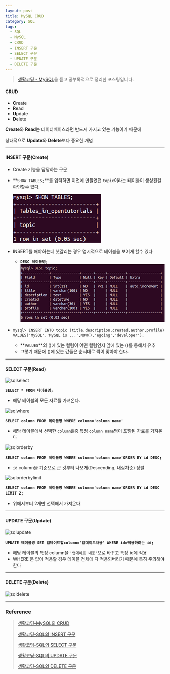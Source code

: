 ```yaml
---
layout: post
title: MySQL CRUD
category: SQL
tags:
  - SQL
  - MySQL
  - CRUD
  - INSERT 구문
  - SELECT 구문
  - UPDATE 구문
  - DELETE 구문
---
```




> [생활코딩 - MySQL](https://opentutorials.org/course/3161)을 듣고 공부목적으로 정리한 포스팅입니다.



#### CRUD

- **C**reate
- **R**ead
- **U**pdate
- **D**elete

**Create**와 **Read**는 데이터베이스라면 반드시 가지고 있는 기능이기 때문에

상대적으로 **Update**와 **Delete**보다 중요한 개념

------

#### INSERT 구문(Create)

- Create 기능을 담당하는 구문

- **`SHOW TABLES;`**를 입력하면 이전에 만들었던 `topic`이라는 테이블이 생성된걸 확인할수 있다.

  ![sqlshowtables](/assets/database/mysql/sqlshowtables.png)

- INSERT를 해야하는데 헷갈리는 경우 명시적으로 테이블을 보이게 할수 있다

  - **`DESC 테이블명;`**
    ![sqldesc](/assets/database/mysql/sqldesc.png)

- ```mysql
  mysql> INSERT INTO topic (title,description,created,author,profile) VALUES('MySQL','MySQL is ...',NOW(),'egoing','developer');
  ```

  - **`VALUES`**의 ()에 있는 컬럼이 어떤 컬럼인지 앞에 있는 ()를 통해서 유추
  - 그렇기 때문에 ()에 있는 값들은 순서대로 짝이 맞아야 한다.

------

#### SELECT 구문(Read)

![sqlselect](/assets/database/mysql/sqlselect.png)

**`SELECT * FROM 테이블명;`**

- 해당 테이블의 모든 자료를 가져온다.

![sqlwhere](/assets/database/mysql/sqlwhere.png)

**`SELECT column FROM 테이블명 WHERE column='column name'`**

- 해당 테이블에서 선택한 `column들`중 특정 `column name`명이 포함된 자료를 가져온다



![sqlorderby](/assets/database/mysql/sqlorderby.png)

**`SELECT column FROM 테이블명 WHERE column='column name'ORDER BY id DESC;`**

- `id` column을 기준으로 큰 것부터 나오게(Descending, 내림차순) 정렬



![sqlorderbylimit](/assets/database/mysql/sqlorderbylimit.png)

**`SELECT column FROM 테이블명 WHERE column='column name'ORDER BY id DESC LIMIT 2;`**

- 위에서부터 2개만 선택해서 가져온다

------

#### UPDATE 구문(Update)

![sqlupdate](/assets/database/mysql/sqlupdate.png)

**`UPDATE 테이블명 SET 업데이트할column='업데이트내용' WHERE id=적용하려는 id;`**

- 해당 테이블의 특정 column을 `'업데이트 내용'`으로 바꾸고 특정 id에 적용
- WHERE 문 없이 적용할 경우 테이블 전체에 다 적용되버리기 때문에 특히 주의해야한다

------

#### DELETE 구문(Delete)

![sqldelete](/assets/database/mysql/sqldelete.png)



---



### Reference

> [생활코딩-MySQL의 CRUD](https://opentutorials.org/course/3161/19538)
>
> [생활코딩-SQL의 INSERT 구문](https://opentutorials.org/course/3161/19539)
>
> [생활코딩-SQL의 SELECT 구문](https://opentutorials.org/course/3161/19540)
>
> [생활코딩-SQL의 UPDATE 구문](https://opentutorials.org/course/3161/19541)
>
> [생활코딩-SQL의 DELETE 구문](https://opentutorials.org/course/3161/19542)

